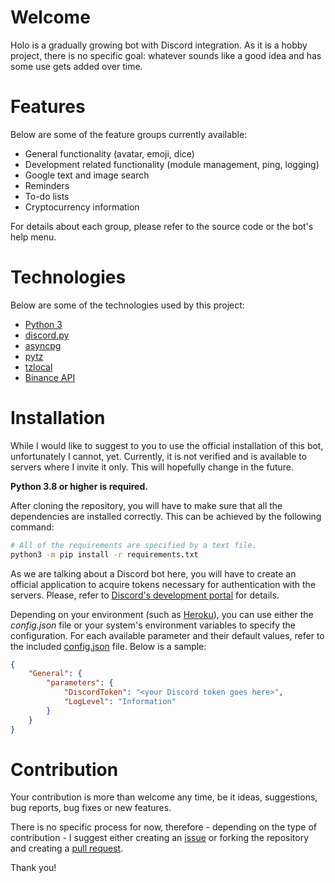 # Welcome

Holo is a gradually growing bot with Discord integration. As it is a hobby project, there is no specific goal: whatever sounds like a good idea and has some use gets added over time.

# Features

Below are some of the feature groups currently available:

* General functionality (avatar, emoji, dice)
* Development related functionality (module management, ping, logging)
* Google text and image search
* Reminders
* To-do lists
* Cryptocurrency information

For details about each group, please refer to the source code or the bot's help menu.

# Technologies

Below are some of the technologies used by this project:
* [Python 3](https://www.python.org/)
* [discord.py](https://github.com/Rapptz/discord.py)
* [asyncpg](https://github.com/MagicStack/asyncpg)
* [pytz](https://pythonhosted.org/pytz)
* [tzlocal](https://github.com/regebro/tzlocal)
* [Binance API](https://developers.binance.com)
  
# Installation

While I would like to suggest to you to use the official installation of this bot, unfortunately I cannot, yet. Currently, it is not verified and is available to servers where I invite it only. This will hopefully change in the future.

**Python 3.8 or higher is required.**

After cloning the repository, you will have to make sure that all the dependencies are installed correctly. This can be achieved by the following command:

```sh
# All of the requirements are specified by a text file.
python3 -m pip install -r requirements.txt
```

As we are talking about a Discord bot here, you will have to create an official application to acquire tokens necessary for authentication with the servers. Please, refer to [Discord's development portal](https://discord.com/developers/docs/intro) for details.

Depending on your environment (such as [Heroku](https://www.heroku.com)), you can use either the *config.json* file or your system's environment variables to specify the configuration. For each available parameter and their default values, refer to the included [config.json](https://github.com/rexor12/holobot/blob/main/config.json) file. Below is a sample:

```json
{
    "General": {
        "parameters": {
            "DiscordToken": "<your Discord token goes here>",
            "LogLevel": "Information"
        }
    }
}
```

# Contribution

Your contribution is more than welcome any time, be it ideas, suggestions, bug reports, bug fixes or new features.

There is no specific process for now, therefore - depending on the type of contribution - I suggest either creating an [issue](https://github.com/rexor12/holobot/issues) or forking the repository and creating a [pull request](https://github.com/rexor12/holobot/pulls).

Thank you!
